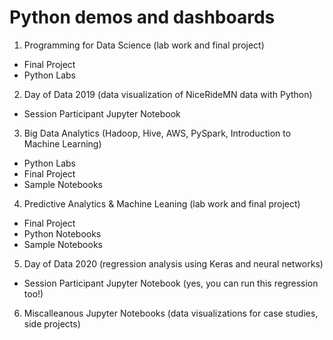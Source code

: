 # Python demos and dashboards

1.  Programming for Data Science (lab work and final project)

* Final Project
* Python Labs

2.  Day of Data 2019 (data visualization of NiceRideMN data with Python)

* Session Participant Jupyter Notebook

3.  Big Data Analytics (Hadoop, Hive, AWS, PySpark, Introduction to Machine Learning)

* Python Labs
* Final Project
* Sample Notebooks

4.  Predictive Analytics & Machine Leaning (lab work and final project)

* Final Project
* Python Notebooks
* Sample Notebooks

5.  Day of Data 2020 (regression analysis using Keras and neural networks)

* Session Participant Jupyter Notebook (yes, you can run this regression too!)

6.  Miscalleanous Jupyter Notebooks (data visualizations for case studies, side projects)